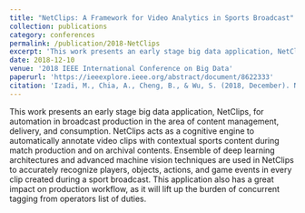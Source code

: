 ```yaml
---
title: "NetClips: A Framework for Video Analytics in Sports Broadcast"
collection: publications
category: conferences
permalink: /publication/2018-NetClips
excerpt: 'This work presents an early stage big data application, NetClips, for automation in broadcast production in the area of content management, delivery, and consumption. NetClips acts as a cognitive engine to automatically annotate video clips with contextual sports content during match production and on archival contents. Ensemble of deep learning architectures and advanced machine vision techniques are used in NetClips to accurately recognize players, objects, actions, and game events in every clip created during a sport broadcast. This application also has a great impact on production workflow, as it will lift up the burden of concurrent tagging from operators list of duties.'
date: 2018-12-10
venue: '2018 IEEE International Conference on Big Data'
paperurl: 'https://ieeexplore.ieee.org/abstract/document/8622333'
citation: 'Izadi, M., Chia, A., Cheng, B., & Wu, S. (2018, December). NetClips: A Framework for Video Analytics in Sports Broadcast. In 2018 IEEE International Conference on Big Data (Big Data) (pp. 1593-1597). IEEE.'
---
```


This work presents an early stage big data application, NetClips, for automation in broadcast production in the area of content management, delivery, and consumption. NetClips acts as a cognitive engine to automatically annotate video clips with contextual sports content during match production and on archival contents. Ensemble of deep learning architectures and advanced machine vision techniques are used in NetClips to accurately recognize players, objects, actions, and game events in every clip created during a sport broadcast. This application also has a great impact on production workflow, as it will lift up the burden of concurrent tagging from operators list of duties.
